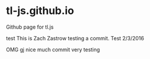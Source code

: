 # tl-js.github.io
Github page for tl.js

test
This is Zach Zastrow testing a commit.
Test 2/3/2016

OMG gj nice much commit very testing
